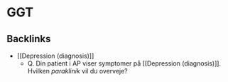 # GGT

## Backlinks
* [[Depression (diagnosis)]]
	* Q. Din patient i AP viser symptomer på [[Depression (diagnosis)]]. Hvilken *paraklinik* vil du overveje?

<!-- {BearID:EFB9071D-D4FF-425F-A58A-F794312DE6CE-43570-0000594CC768E1A6} -->

